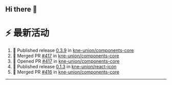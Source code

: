 ## Hi there 👋

<!--

**Here are some ideas to get you started:**

🙋‍♀️ A short introduction - what is your organization all about?
🌈 Contribution guidelines - how can the community get involved?
👩‍💻 Useful resources - where can the community find your docs? Is there anything else the community should know?
🍿 Fun facts - what does your team eat for breakfast?
🧙 Remember, you can do mighty things with the power of [Markdown](https://docs.github.com/github/writing-on-github/getting-started-with-writing-and-formatting-on-github/basic-writing-and-formatting-syntax)
-->


# ⚡ 最新活动

<!--START_SECTION:activity-->
1. 🚀 Published release [0.3.9](https://github.com/kne-union/components-core/releases/tag/0.3.9) in [kne-union/components-core](https://github.com/kne-union/components-core)
2. 🎉 Merged PR [#417](https://github.com/kne-union/components-core/pull/417) in [kne-union/components-core](https://github.com/kne-union/components-core)
3. 💪 Opened PR [#417](https://github.com/kne-union/components-core/pull/417) in [kne-union/components-core](https://github.com/kne-union/components-core)
4. 🚀 Published release [0.1.3](https://github.com/kne-union/react-icon/releases/tag/0.1.3) in [kne-union/react-icon](https://github.com/kne-union/react-icon)
5. 🎉 Merged PR [#416](https://github.com/kne-union/components-core/pull/416) in [kne-union/components-core](https://github.com/kne-union/components-core)
<!--END_SECTION:activity-->

---
